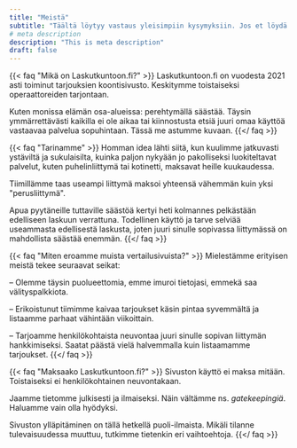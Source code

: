 ```yaml
---
title: "Meistä"
subtitle: "Täältä löytyy vastaus yleisimpiin kysymyksiin. Jos et löydä etsimääsi, [ota yhteyttä!](/ota-yhteytta)"
# meta description
description: "This is meta description"
draft: false
---
```


{{< faq "Mikä on Laskutkuntoon.fi?" >}}
Laskutkuntoon.fi on vuodesta 2021 asti toiminut tarjouksien koontisivusto. Keskitymme toistaiseksi operaattoreiden tarjontaan.

Kuten monissa elämän osa-alueissa: perehtymällä säästää. Täysin ymmärrettävästi kaikilla ei ole aikaa tai kiinnostusta etsiä juuri omaa käyttöä vastaavaa palvelua sopuhintaan. Tässä me astumme kuvaan.
{{</ faq >}}

{{< faq "Tarinamme" >}}
Homman idea lähti siitä, kun kuulimme jatkuvasti ystäviltä ja sukulaisilta, kuinka paljon nykyään jo pakolliseksi luokiteltavat palvelut, kuten puhelinliittymä tai kotinetti, maksavat heille kuukaudessa.

Tiimillämme taas useampi liittymä maksoi yhteensä vähemmän kuin yksi "perusliittymä".

Apua pyytäneille tuttaville säästöä kertyi heti kolmannes pelkästään edelliseen laskuun verrattuna. Todellinen käyttö ja tarve selviää useammasta edellisestä laskusta, joten juuri sinulle sopivassa liittymässä on mahdollista säästää enemmän.
{{</ faq >}}

{{< faq "Miten eroamme muista vertailusivuista?" >}}
Mielestämme erityisen meistä tekee seuraavat seikat:

– Olemme täysin puolueettomia, emme imuroi tietojasi, emmekä saa välityspalkkiota.

– Erikoistunut tiimimme kaivaa tarjoukset käsin pintaa syvemmältä ja listaamme parhaat vähintään viikoittain.

– Tarjoamme henkilökohtaista neuvontaa juuri sinulle sopivan liittymän hankkimiseksi. Saatat päästä vielä halvemmalla kuin listaamamme tarjoukset.
{{</ faq >}}


{{< faq "Maksaako Laskutkuntoon.fi?" >}}
Sivuston käyttö ei maksa mitään. Toistaiseksi ei henkilökohtainen neuvontakaan.

Jaamme tietomme julkisesti ja ilmaiseksi. Näin vältämme ns. _gatekeepingiä_. Haluamme vain olla hyödyksi.

Sivuston ylläpitäminen on tällä hetkellä puoli-ilmaista. Mikäli tilanne tulevaisuudessa muuttuu, tutkimme tietenkin eri vaihtoehtoja.
{{</ faq >}}

